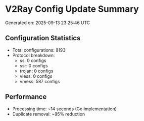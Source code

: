# V2Ray Config Update Summary
Generated on: 2025-09-13 23:25:46 UTC

## Configuration Statistics
- Total configurations: 8193
- Protocol breakdown:
  - ss: 0 configs
  - ssr: 0 configs
  - trojan: 0 configs
  - vless: 0 configs
  - vmess: 587 configs

## Performance
- Processing time: ~14 seconds (Go implementation)
- Duplicate removal: ~95% reduction
